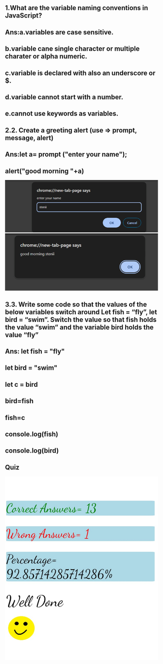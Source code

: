 ##  1.What are the variable naming conventions in JavaScript?

##  Ans:a.variables are case sensitive.
## b.variable cane single character or multiple charater or alpha numeric.
## c.variable is declared with also an underscore or $.
## d.variable cannot start with a number.
## e.cannot use keywords as variables.

## 2.2.	 Create a greeting alert (use => prompt, message, alert)
 
 ##  Ans:let a= prompt ("enter your name");
 ## alert("good morning "+a)
 ![screenshot](./ss1.png)
 ![screensho](./ss2.png)


## 3.3.	 Write some code so that the values of the below variables switch around  Let fish = “fly”, let bird = “swim”. Switch the value so that fish holds the value “swim” and the variable bird holds the value “fly”

## Ans: let fish = "fly"
## let bird = "swim"
## let c = bird
## bird=fish
## fish=c
## console.log(fish)
## console.log(bird)


## Quiz
![screenshot](./quiz2.jpeg)
   